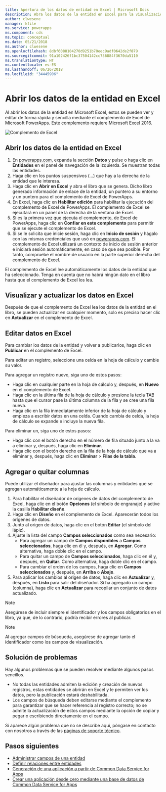 ```yaml
---
title: Apertura de los datos de entidad en Excel | Microsoft Docs
description: Abra los datos de la entidad en Excel para la visualización y edición interactivas.
author: clwesene
manager: kfile
ms.service: powerapps
ms.component: cds
ms.topic: conceptual
ms.date: 05/21/2018
ms.author: clwesene
ms.openlocfilehash: 8dbf6088104270d9251b70eec9adf0642de2f879
ms.sourcegitcommit: 91a102426f1bc37504142cc756884f3670da5110
ms.translationtype: HT
ms.contentlocale: es-ES
ms.lasthandoff: 06/26/2018
ms.locfileid: "34445906"
---
```

# <a name="open-entity-data-in-excel"></a>Abrir los datos de la entidad en Excel
Al abrir los datos de la entidad en Microsoft Excel, estos se pueden ver y editar de forma rápida y sencilla mediante el complemento de Excel de Microsoft PowerApps. Este complemento requiere Microsoft Excel 2016.

![Complemento de Excel](./media/data-platform-cds-excel-addin/ExcelAddin.png "Complemento de Excel de PowerApps")

## <a name="open-entity-data-in-excel"></a>Abrir los datos de la entidad en Excel
1. En [powerapps.com](https://web.powerapps.com), expanda la sección **Datos** y pulse o haga clic en **Entidades** en el panel de navegación de la izquierda. Se muestran todas las entidades.
2. Haga clic en los puntos suspensivos (...) que hay a la derecha de la entidad que le interesa.
3. Haga clic en **Abrir en Excel** y abra el libro que se genera. Dicho libro generado información de enlace de la entidad, un puntero a su entorno y un puntero para el complemento de Excel de PowerApps.  
4. En Excel, haga clic en **Habilitar edición** para habilitar la ejecución del complemento de Excel de PowerApps. El complemento de Excel se ejecutará en un panel de la derecha de la ventana de Excel.
5. Si es la primera vez que ejecuta el complemento, de Excel de PowerApps, haga clic en **Confiar en este complemento** para permitir que se ejecute el complemento de Excel.
6. Si se le solicita que inicie sesión, haga clic en **Inicio de sesión** y hágalo con las mismas credenciales que usó en [powerapps.com](https://web.powerapps.com). El complemento de Excel utilizará un contexto de inicio de sesión anterior e iniciará sesión automáticamente, en caso de que sea posible. Por tanto, compruebe el nombre de usuario en la parte superior derecha del complemento de Excel.

El complemento de Excel lee automáticamente los datos de la entidad que ha seleccionado. Tenga en cuenta que no habrá ningún dato en el libro hasta que el complemento de Excel los lea.

## <a name="view-and-refresh-data-in-excel"></a>Visualizar y actualizar los datos en Excel
Después de que el complemento de Excel lea los datos de la entidad en el libro, se pueden actualizar en cualquier momento, solo es preciso hacer clic en **Actualizar** en el complemento de Excel.

## <a name="edit-data-in-excel"></a>Editar datos en Excel
Para cambiar los datos de la entidad y volver a publicarlos, haga clic en **Publicar** en el complemento de Excel.

Para editar un registro, seleccione una celda en la hoja de cálculo y cambie su valor.

Para agregar un registro nuevo, siga uno de estos pasos:

* Haga clic en cualquier parte en la hoja de cálculo y, después, en **Nuevo** en el complemento de Excel.
* Haga clic en la última fila de la hoja de cálculo y presione la tecla TAB hasta que el cursor pase la última columna de la fila y se cree una fila nueva.
* Haga clic en la fila inmediatamente inferior de la hoja de cálculo y empieza a escribir datos en una celda. Cuando cambia de celda, la hoja de cálculo se expande e incluye la nueva fila.

Para eliminar un, siga uno de estos pasos:

* Haga clic con el botón derecho en el número de fila situado junto a la va a eliminar y, después, haga clic en **Eliminar**.
* Haga clic con el botón derecho en la fila de la hoja de cálculo que va a eliminar y, después, haga clic en **Eliminar** > **Filas de la tabla**.

## <a name="add-or-remove-columns"></a>Agregar o quitar columnas
Puede utilizar el diseñador para ajustar las columnas y entidades que se agregan automáticamente a la hoja de cálculo.

1. Para habilitar el diseñador de orígenes de datos del complemento de Excel, haga clic en el botón **Opciones** (el símbolo de engranaje) y active la casilla **Habilitar diseño**.
2. Haga clic en **Diseño** en el complemento de Excel. Aparecerán todos los orígenes de datos.
3. Junto al origen de datos, haga clic en el botón **Editar** (el símbolo del lápiz).
4. Ajuste la lista del campo **Campos seleccionados** como sea necesario:
   * Para agregar un campo de **Campos disponibles** a **Campos seleccionados**, haga clic en él y, después, en **Agregar**. Como alternativa, haga doble clic en el campo.
   * Para quitar un campo de **Campos seleccionados**, haga clic en él y, después, en **Quitar**. Como alternativa, haga doble clic en el campo.
   * Para cambiar el orden de los campos, haga clic en **Campos seleccionados** y, después, en **Arriba** o **Abajo**.
5. Para aplicar los cambios al origen de datos, haga clic en **Actualizar** y, después, en **Listo** para salir del diseñador. Si ha agregado un campo (columna), haga clic en **Actualizar** para recopilar un conjunto de datos actualizado.

> [!NOTE]
> Asegúrese de incluir siempre el identificador y los campos obligatorios en el libro, ya que, de lo contrario, podría recibir errores al publicar.

> [!NOTE]
> Al agregar campos de búsqueda, asegúrese de agregar tanto el identificador como los campos de visualización.

## <a name="troubleshooting"></a>Solución de problemas
Hay algunos problemas que se pueden resolver mediante algunos pasos sencillos.

* No todas las entidades admiten la edición y creación de nuevos registros, estas entidades se abrirán en Excel y le permiten ver los datos, pero la publicación estará deshabilitada.
* Los campos de búsqueda deben editarse mediante el complemento para garantizar que se hacer referencia al registro correcto; no se admite la actualización de estos campos mediante la opción de copiar y pegar o escribiendo directamente en el campo.


Si aparece algún problema que no se describe aquí, póngase en contacto con nosotros a través de las [páginas de soporte técnico](https://powerapps.microsoft.com/support/).

## <a name="next-steps"></a>Pasos siguientes
* [Administrar campos de una entidad](data-platform-manage-fields.md)
* [Definir relaciones entre entidades](data-platform-entity-lookup.md)
* [Generación de una aplicación a partir de Common Data Service for Apps](../canvas-apps/data-platform-create-app.md)
* [Crear una aplicación desde cero mediante una base de datos de Common Data Service for Apps](../canvas-apps/data-platform-create-app-scratch.md)

